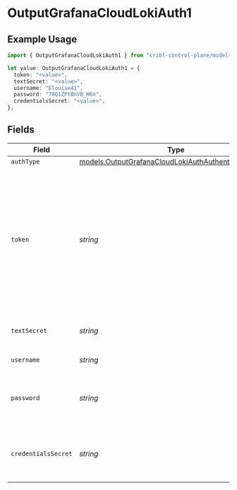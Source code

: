 # OutputGrafanaCloudLokiAuth1

## Example Usage

```typescript
import { OutputGrafanaCloudLokiAuth1 } from "cribl-control-plane/models";

let value: OutputGrafanaCloudLokiAuth1 = {
  token: "<value>",
  textSecret: "<value>",
  username: "Elouise41",
  password: "70Q1ZPtBnYB_H6n",
  credentialsSecret: "<value>",
};
```

## Fields

| Field                                                                                                                                                                                                       | Type                                                                                                                                                                                                        | Required                                                                                                                                                                                                    | Description                                                                                                                                                                                                 |
| ----------------------------------------------------------------------------------------------------------------------------------------------------------------------------------------------------------- | ----------------------------------------------------------------------------------------------------------------------------------------------------------------------------------------------------------- | ----------------------------------------------------------------------------------------------------------------------------------------------------------------------------------------------------------- | ----------------------------------------------------------------------------------------------------------------------------------------------------------------------------------------------------------- |
| `authType`                                                                                                                                                                                                  | [models.OutputGrafanaCloudLokiAuthAuthenticationType1](../models/outputgrafanacloudlokiauthauthenticationtype1.md)                                                                                          | :heavy_minus_sign:                                                                                                                                                                                          | N/A                                                                                                                                                                                                         |
| `token`                                                                                                                                                                                                     | *string*                                                                                                                                                                                                    | :heavy_minus_sign:                                                                                                                                                                                          | Bearer token to include in the authorization header. In Grafana Cloud, this is generally built by concatenating the username and the API key, separated by a colon. Example: <your-username>:<your-api-key> |
| `textSecret`                                                                                                                                                                                                | *string*                                                                                                                                                                                                    | :heavy_minus_sign:                                                                                                                                                                                          | Select or create a stored text secret                                                                                                                                                                       |
| `username`                                                                                                                                                                                                  | *string*                                                                                                                                                                                                    | :heavy_minus_sign:                                                                                                                                                                                          | Username for authentication                                                                                                                                                                                 |
| `password`                                                                                                                                                                                                  | *string*                                                                                                                                                                                                    | :heavy_minus_sign:                                                                                                                                                                                          | Password (API key in Grafana Cloud domain) for authentication                                                                                                                                               |
| `credentialsSecret`                                                                                                                                                                                         | *string*                                                                                                                                                                                                    | :heavy_minus_sign:                                                                                                                                                                                          | Select or create a secret that references your credentials                                                                                                                                                  |